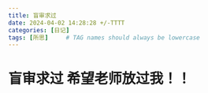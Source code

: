 ```yaml
---
title: 盲审求过
date: 2024-04-02 14:28:28 +/-TTTT
categories: [日记]
tags: [所思]     # TAG names should always be lowercase
---
```

# 盲审求过 希望老师放过我！！